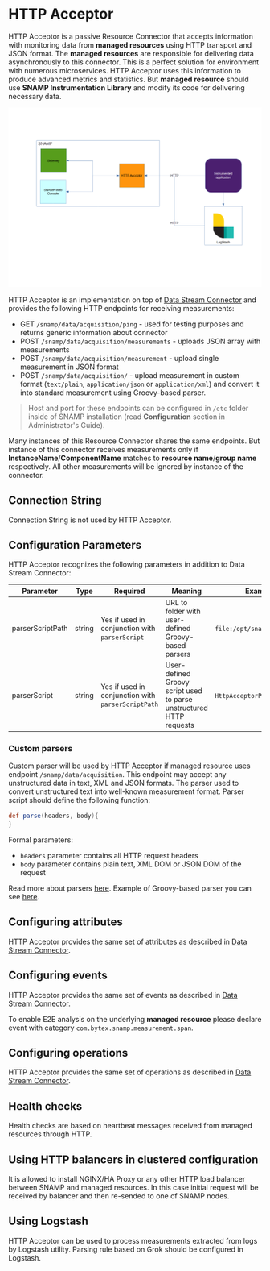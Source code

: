 HTTP Acceptor
====
HTTP Acceptor is a passive Resource Connector that accepts information with monitoring data from **managed resources** using HTTP transport and JSON format. The **managed resources** are responsible for delivering data asynchronously to this connector. This is a perfect solution for environment with numerous microservices. HTTP Acceptor uses this information to produce advanced metrics and statistics. But **managed resource** should use **SNAMP Instrumentation Library** and modify its code for delivering necessary data.

![Communication Scheme](http-acceptor.png)

HTTP Acceptor is an implementation on top of [Data Stream Connector](ds-connector.md) and provides the following HTTP endpoints for receiving measurements:
* GET `/snamp/data/acquisition/ping` - used for testing purposes and returns generic information about connector
* POST `/snamp/data/acquisition/measurements` - uploads JSON array with measurements
* POST `/snamp/data/acquisition/measurement` - upload single measurement in JSON format
* POST `/snamp/data/acquisition/` - upload measurement in custom format (`text/plain`, `application/json` or `application/xml`) and convert it into standard measurement using Groovy-based parser.

> Host and port for these endpoints can be configured in `/etc` folder inside of SNAMP installation (read **Configuration** section in Administrator's Guide).

Many instances of this Resource Connector shares the same endpoints. But instance of this connector receives measurements only if **InstanceName**/**ComponentName** matches to **resource name**/**group name** respectively. All other measurements will be ignored by instance of the connector.

## Connection String
Connection String is not used by HTTP Acceptor.

## Configuration Parameters
HTTP Acceptor recognizes the following parameters in addition to Data Stream Connector:

Parameter | Type | Required | Meaning | Example
---- | ---- | ---- | ---- | ----
parserScriptPath | string | Yes if used in conjunction with `parserScript` | URL to folder with user-defined Groovy-based parsers | `file:/opt/snamp/scripts`
parserScript | string | Yes if used in conjunction with `parserScriptPath` | User-defined Groovy script used to parse unstructured HTTP requests | `HttpAcceptorParser.groovy`

### Custom parsers
Custom parser will be used by HTTP Acceptor if managed resource uses endpoint `/snamp/data/acquisition`. This endpoint may accept any unstructured data in text, XML and JSON formats. The parser used to convert unstructured text into well-known measurement format. Parser script should define the following function:
```groovy
def parse(headers, body){
}
```

Formal parameters:
* `headers` parameter contains all HTTP request headers
* `body` parameter contains plain text, XML DOM or JSON DOM of the request

Read more about parsers [here](ds-connector.md). Example of Groovy-based parser you can see [here](https://bitbucket.org/bytex-solutions/snamp/src/master/sample-groovy-scripts/HttpAcceptorParser.groovy?fileviewer=file-view-default).

## Configuring attributes
HTTP Acceptor provides the same set of attributes as described in [Data Stream Connector](ds-connector.md).

## Configuring events
HTTP Acceptor provides the same set of events as described in [Data Stream Connector](ds-connector.md).

To enable E2E analysis on the underlying **managed resource** please declare event with category `com.bytex.snamp.measurement.span`.

## Configuring operations
HTTP Acceptor provides the same set of operations as described in [Data Stream Connector](ds-connector.md).

## Health checks
Health checks are based on heartbeat messages received from managed resources through HTTP.

## Using HTTP balancers in clustered configuration
It is allowed to install NGINX/HA Proxy or any other HTTP load balancer between SNAMP and managed resources. In this case initial request will be received by balancer and then re-sended to one of SNAMP nodes.

## Using Logstash
HTTP Acceptor can be used to process measurements extracted from logs by Logstash utility. Parsing rule based on Grok should be configured in Logstash.
